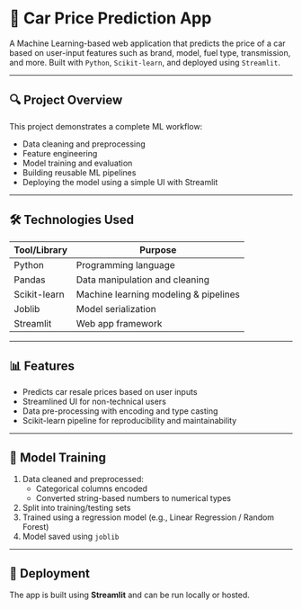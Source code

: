 
# 🚗 Car Price Prediction App

A Machine Learning-based web application that predicts the price of a car based on user-input features such as brand, model, fuel type, transmission, and more. Built with `Python`, `Scikit-learn`, and deployed using `Streamlit`.

---

## 🔍 Project Overview

This project demonstrates a complete ML workflow:
- Data cleaning and preprocessing
- Feature engineering
- Model training and evaluation
- Building reusable ML pipelines
- Deploying the model using a simple UI with Streamlit

---

## 🛠️ Technologies Used

| Tool/Library     | Purpose                                  |
|------------------|------------------------------------------|
| Python           | Programming language                     |
| Pandas           | Data manipulation and cleaning           |
| Scikit-learn     | Machine learning modeling & pipelines    |
| Joblib           | Model serialization                      |
| Streamlit        | Web app framework                        |

---

## 📊 Features

- Predicts car resale prices based on user inputs
- Streamlined UI for non-technical users
- Data pre-processing with encoding and type casting
- Scikit-learn pipeline for reproducibility and maintainability

---

## 🧪 Model Training

1. Data cleaned and preprocessed:
   - Categorical columns encoded
   - Converted string-based numbers to numerical types
2. Split into training/testing sets
3. Trained using a regression model (e.g., Linear Regression / Random Forest)
4. Model saved using `joblib`

---

## 🚀 Deployment

The app is built using **Streamlit** and can be run locally or hosted.

